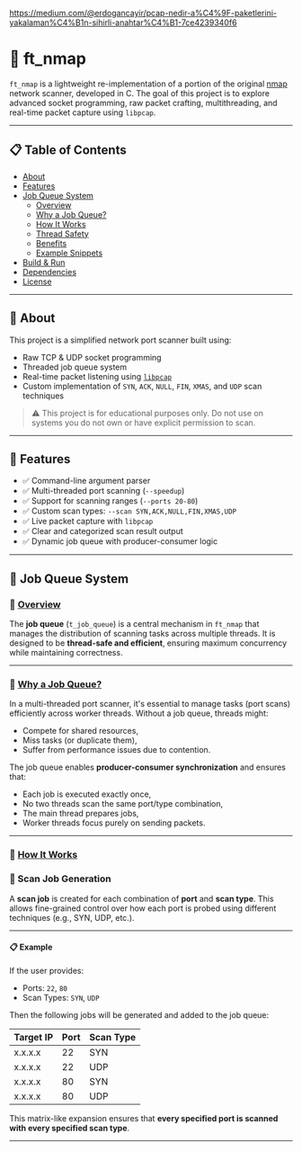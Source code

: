 https://medium.com/@erdogancayir/pcap-nedir-a%C4%9F-paketlerini-yakalaman%C4%B1n-sihirli-anahtar%C4%B1-7ce4239340f6


# 🔎 ft_nmap

`ft_nmap` is a lightweight re-implementation of a portion of the original [nmap](https://nmap.org/) network scanner, developed in C. The goal of this project is to explore advanced socket programming, raw packet crafting, multithreading, and real-time packet capture using `libpcap`.

---

## 📋 Table of Contents

- [About](#about)
- [Features](#features)
- [Job Queue System](#-job-queue-system)
  - [Overview](#overview)
  - [Why a Job Queue?](#why-a-job-queue)
  - [How It Works](#how-it-works)
  - [Thread Safety](#thread-safety)
  - [Benefits](#benefits)
  - [Example Snippets](#example-snippets)
- [Build & Run](#build--run)
- [Dependencies](#dependencies)
- [License](#license)

---

## 📖 About

This project is a simplified network port scanner built using:

- Raw TCP & UDP socket programming
- Threaded job queue system
- Real-time packet listening using [`libpcap`](https://www.tcpdump.org/)
- Custom implementation of `SYN`, `ACK`, `NULL`, `FIN`, `XMAS`, and `UDP` scan techniques

> ⚠️ This project is for educational purposes only. Do not use on systems you do not own or have explicit permission to scan.

---

## 🚀 Features

- ✅ Command-line argument parser
- ✅ Multi-threaded port scanning (`--speedup`)
- ✅ Support for scanning ranges (`--ports 20-80`)
- ✅ Custom scan types: `--scan SYN,ACK,NULL,FIN,XMAS,UDP`
- ✅ Live packet capture with `libpcap`
- ✅ Clear and categorized scan result output
- ✅ Dynamic job queue with producer-consumer logic

---

## 🧵 Job Queue System

### 🔗 [Overview](#overview)

The **job queue** (`t_job_queue`) is a central mechanism in `ft_nmap` that manages the distribution of scanning tasks across multiple threads. It is designed to be **thread-safe and efficient**, ensuring maximum concurrency while maintaining correctness.

---

### 🔗 [Why a Job Queue?](#why-a-job-queue)

In a multi-threaded port scanner, it's essential to manage tasks (port scans) efficiently across worker threads. Without a job queue, threads might:

- Compete for shared resources,
- Miss tasks (or duplicate them),
- Suffer from performance issues due to contention.

The job queue enables **producer-consumer synchronization** and ensures that:

- Each job is executed exactly once,
- No two threads scan the same port/type combination,
- The main thread prepares jobs,
- Worker threads focus purely on sending packets.

---

### 🔗 [How It Works](#how-it-works)

### 🧪 Scan Job Generation

A **scan job** is created for each combination of **port** and **scan type**. This allows fine-grained control over how each port is probed using different techniques (e.g., SYN, UDP, etc.).

---

#### 📋 Example

If the user provides:
- Ports: `22`, `80`
- Scan Types: `SYN`, `UDP`

Then the following jobs will be generated and added to the job queue:

| Target IP | Port | Scan Type |
|-----------|------|-----------|
| x.x.x.x   | 22   | SYN       |
| x.x.x.x   | 22   | UDP       |
| x.x.x.x   | 80   | SYN       |
| x.x.x.x   | 80   | UDP       |

This matrix-like expansion ensures that **every specified port is scanned with every specified scan type**.

---
